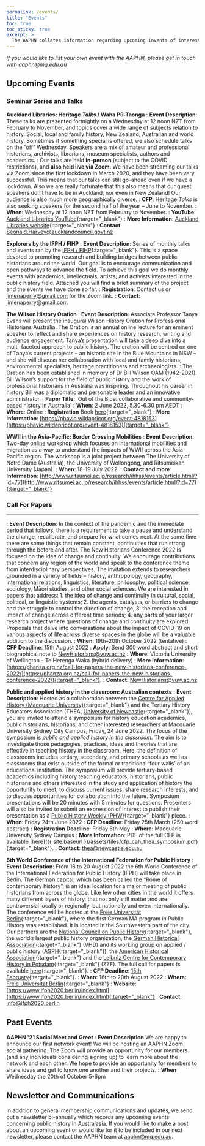 ```yaml
---
permalink: /events/
title: "Events"
toc: true
toc_sticky: true
excerpt: >
  The AAPHN collates information regarding upcoming invents of interest to public history enthusiasts and practitioners and also sends out a bi-annual Newsletter summarising the year and looking forward to the future.
---
```

_If you would like to list your own event with the AAPHN, please get in touch with <aaphn@mq.edu.au>_

## Upcoming Events
### Seminar Series and Talks
**Auckland Libraries: Heritage _Talks_ / Waha Pū-Taonga**
: **Event Description**: These talks are presented fortnightly on a Wednesday at 12 noon NZT from February to November, and topics cover a wide range of subjects relation to history. Social, local and family history, New Zealand, Australian and world history. Sometimes if something special is offered, we also schedule talks on the “off” Wednesday. Speakers are a mix of amateur and professional historians, archivists, librarians, museum specialists, authors and academics.
: Our talks are held **in-person** (subject to the COVID restrictions), and **also held live via Zoom**. We have been streaming our talks via Zoom since the first lockdown in March 2020, and they have been very successful. This means that our talks can still go-ahead even if we have a lockdown. Also we are really fortunate that this also means that our guest speakers don’t have to be in Auckland, nor even in New Zealand! Our audience is also much more geographically diverse.
: **CFP**: Heritage _Talks_ is also seeking speakers for the second half of the year – June to November.
: **When**: Wednesday at 12 noon NZT from February to November.
: **YouTube**: [Auckland Libraries YouTube](https://www.youtube.com/user/aucklandlibraries){:target="_blank"}
: **More Information**: [Auckland Libraries website](https://www.aucklandlibraries.govt.nz/Pages/family-and-local-history-events.aspx){:target="_blank"}
: **Contact**: <Seonaid.Harvey@aucklandcouncil.govt.nz>

**Explorers by the IFPH / FIHP**
: **Event Description**: Series of monthly talks and events ran by the [IFPH / FIHP](https://ifph.hypotheses.org/){:target="_blank"}. This is a space devoted to promoting research and building bridges between public historians around the world. Our goal is to encourage communication and open pathways to advance the field. To achieve this goal we do monthly events with academics, intellectuals, artists, and activists interested in the public history field. Attached you will find a brief summary of the project and the events we have done so far.
: **Registration**: Contact us or <jimenaperry@gmail.com> for the Zoom link.
: **Contact**: <jimenaperry@gmail.com>

**The Wilson History Oration**
: **Event Description**: Associate Professor Tanya Evans will present the inaugural Wilson History Oration for Professional Historians Australia. The Oration is an annual online lecture for an eminent speaker to reflect and share experiences on history research, writing and audience engagement. Tanya’s presentation will take a deep dive into a multi-faceted approach to public history. The oration will be centred on one of Tanya’s current projects – an historic site in the Blue Mountains in NSW – and she will discuss her collaboration with local and family historians, environmental specialists, heritage practitioners and archaeologists.
: The Oration has been established in memory of Dr Bill Wilson OAM (1942-2021). Bill Wilson’s support for the field of public history and the work of professional historians in Australia was inspiring. Throughout his career in history Bill was a diplomatic and personable leader and an innovative administrator.
: **Paper Title**: 'Out of the Blue: collaborative and community-based history in Australia'
: **When**: 2 June 2022, 5.30-6.30 pm AEDT
: **Where**: Online
: **Registration** Book [here](https://phavic.wildapricot.org/event-4818153){:target="_blank"}
: **More Information**: [https://phavic.wildapricot.org/event-4818153](https://phavic.wildapricot.org/event-4818153){:target="_blank"}

**WWII in the Asia-Pacific: Border Crossing Mobilities**
: **Event Description**: Two-day online workshop which focuses on international mobilities and migration as a way to understand the impacts of WWII across the Asia-Pacific region. The workshop is a joint project between The University of Notre Dame (Australia), the University of Wollongong, and Ritsumeikan University (Japan).
: **When**: 18-19 July 2022.
: **Contact and more Information**: [http://www.ritsumei.ac.jp/research/ihhss/events/article.html/?id=77](http://www.ritsumei.ac.jp/research/ihhss/events/article.html/?id=77){:target="_blank"}

### Call For Papers
****
: **Event Description**: In the context of the pandemic and the immediate period that follows, there is a requirement to take a pause and understand the change, recalibrate, and prepare for what comes next. At the same time there are some things that remain constant, continuities that run strong through the before and after. The New Historians Conference 2022 is focused on the idea of change and continuity. We encourage contributions that concern any region of the world and speak to the conference theme from interdisciplinary perspectives. The invitation extends to researchers grounded in a variety of fields – history, anthropology, geography, international relations, linguistics, literature, philosophy, political science, sociology, Māori studies, and other social sciences. We are interested in papers that address: 1. the idea of change and continuity in cultural, social, political, or linguistic systems; 2. the agents, catalysts, or barriers to change and the struggle to control the direction of change; 3. the reception and impact of change across different time periods; 4. any parts of your larger research project where questions of change and continuity are explored. Proposals that delve into conversations about the impact of COVID-19 on various aspects of
life across diverse spaces in the globe will be a valuable addition to the discussion.
: **When**: 19th–20th October 2022 (tentative)
: **CFP Deadline**: 15th August 2022
: **Apply**: Send 300 word abstract and short biographical note to <NewHistorians@vuw.ac.nz>
: **Where**: Victoria University of Wellington – Te Herenga Waka (hybrid delivery)
: **More Information**: [https://phanza.org.nz/call-for-papers-the-new-historians-conference-2022/](https://phanza.org.nz/call-for-papers-the-new-historians-conference-2022/){:target="_blank"}.
: **Contact**: <NewHistorians@vuw.ac.nz>

**Public and applied history in the classroom: Australian contexts**
: **Event Description**: Hosted as a collaboration between the [Centre for Applied History (Macquarie University)](https://www.mq.edu.au/research/research-centres-groups-and-facilities/resilient-societies/centres/centre-for-applied-history){:target="_blank"} and the Tertiary History Educators Association (THEA, [University of Newcastle](https://www.newcastle.edu.au/){:target="_blank"}), you are invited to attend a symposium for history education academics, public historians, historians, and other interested researchers at Macquarie University Sydney City Campus, Friday, 24 June 2022. The focus of the symposium is _public and applied history in the classroom_. The aim is to investigate those pedagogies, practices, ideas and theories that are effective in teaching history in the classroom. Here, the definition of classrooms includes tertiary, secondary, and primary schools as well as classrooms that exist outside of the formal or traditional ‘four walls’ of an educational institution. The symposium will provide tertiary-based academics including history teaching educators, historians, public historians and others interested in the study and application of history the opportunity to meet, to discuss current issues, share research interests, and to discuss opportunities for collaboration into the future. Symposium presentations will be 20 minutes with 5 minutes for questions. Presenters will also be invited to submit an expression of interest to publish their presentation as a [Public History Weekly (PHW)](https://public-historyweekly.degruyter.com/){:target="_blank"} piece.
: **When**: Friday 24th June 2022
: **CFP Deadline**: Friday 25th March (250 word abstract)
: **Registration Deadline**: Friday 6th May
: **Where**: Macquarie University Sydney Campus
: **More Information**: PDF of the full CFP is available [here]({{ site.baseurl }}/assets/files/cfp_cah_thea_symposium.pdf){:target="_blank"}.
: **Contact**: <thea@newcastle.edu.au>

**6th World Conference of the International Federation for Public History**
: **Event Description**: From 16 to 20 August 2022 the 6th World Conference of the International Federation for Public History (IFPH) will take place in Berlin. The German capital, which has been called the “Rome of contemporary history”, is an ideal location for a major meeting of public historians from across the globe. Like few other cities in the world it offers many different layers of history, that not only still matter and are controversial locally or regionally, but nationally and even internationally. The conference will be hosted at the [Freie Universität Berlin](https://www.fu-berlin.de/en/index.html){:target="_blank"}, where the first German MA program in Public History was established. It is located in the Southwestern part of the city. Our partners are the [National Council on Public History](https://ncph.org/){:target="_blank"}, the world’s largest public history organization, the [German Historical Association](https://www.historikerverband.de/){:target="_blank"} (VHD) and its working group on applied / public history ([AGPH](https://agph.hypotheses.org/internationales){:target="_blank"}), the [American Historical Association](https://www.historians.org/){:target="_blank"} and the [Leibniz Centre for Contemporary History in Potsdam](https://zzf-potsdam.de/en/institution/leibniz-centre-contemporary-history-potsdam){:target="_blank"} (ZZF). The full call for papers is available [here](https://www.ifph2020.berlin/_media/CFP_2022.pdf){:target="_blank"}.
: **CFP Deadline**: [15th February](https://www.ifph2020.berlin/proposal-submission/index.html){:target="_blank"}.
: **When**: 16th to 20th August 2022
: **Where**: [Freie Universität Berlin](https://www.fu-berlin.de/en/index.html){:target="_blank"}
: **Website**: [https://www.ifph2020.berlin/index.html](https://www.ifph2020.berlin/index.html){:target="_blank"}
: **Contact**: <info@ifph2020.berlin>

## Past Events
**AAPHN '21 Social Meet and Greet**
: **Event Description** We are happy to announce our first network event! We will be hosting an AAPHN Zoom social gathering. The Zoom will provide an opportunity for our members (and any individuals considering signing up) to learn more about the network and each other. We hope to provide an opportunity for members to share ideas and get to know one another and their projects.
: **When** Wednesday the 20th of October 5-6pm

## Newsletter and Communications
In addition to general membership communications and updates, we send out a newsletter bi-annually which records any upcoming events concerning public history in Australasia. If you would like to make a post about an upcoming event or would like for it to be included in our next newsletter, please contact the AAPHN team at <aaphn@mq.edu.au>.
